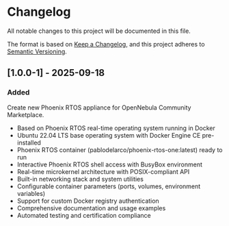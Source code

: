 # Changelog

All notable changes to this project will be documented in this file.

The format is based on [Keep a Changelog](https://keepachangelog.com/en/1.1.0/),
and this project adheres to [Semantic Versioning](https://semver.org/spec/v2.0.0.html).

## [1.0.0-1] - 2025-09-18

### Added

Create new Phoenix RTOS appliance for OpenNebula Community Marketplace.

- Based on Phoenix RTOS real-time operating system running in Docker
- Ubuntu 22.04 LTS base operating system with Docker Engine CE pre-installed
- Phoenix RTOS container (pablodelarco/phoenix-rtos-one:latest) ready to run
- Interactive Phoenix RTOS shell access with BusyBox environment
- Real-time microkernel architecture with POSIX-compliant API
- Built-in networking stack and system utilities
- Configurable container parameters (ports, volumes, environment variables)
- Support for custom Docker registry authentication
- Comprehensive documentation and usage examples
- Automated testing and certification compliance

